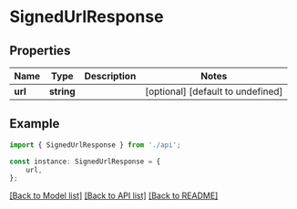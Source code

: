 # SignedUrlResponse


## Properties

Name | Type | Description | Notes
------------ | ------------- | ------------- | -------------
**url** | **string** |  | [optional] [default to undefined]

## Example

```typescript
import { SignedUrlResponse } from './api';

const instance: SignedUrlResponse = {
    url,
};
```

[[Back to Model list]](../README.md#documentation-for-models) [[Back to API list]](../README.md#documentation-for-api-endpoints) [[Back to README]](../README.md)
